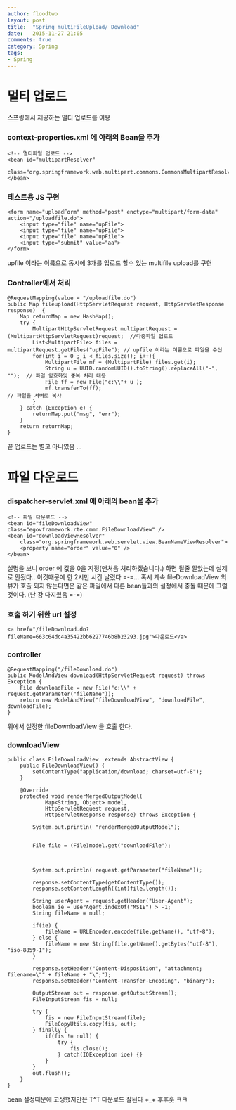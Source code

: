 ```yaml
---
author: floodtwo
layout: post
title:  "Spring multiFileUpload/ Download"
date:   2015-11-27 21:05
comments: true
category: Spring
tags: 
- Spring
---
```




# 멀티 업로드 

스프링에서 제공하는 멀티 업로드를 이용

### context-properties.xml 에 아래의 Bean을 추가 
	<!-- 멀티파일 업로드 -->
	<bean id="multipartResolver"
		class="org.springframework.web.multipart.commons.CommonsMultipartResolver"></bean>
		
### 테스트용 JS 구현 
    <form name="uploadForm" method="post" enctype="multipart/form-data" action="/uploadfile.do">
        <input type="file" name="upFile">
        <input type="file" name="upFile">
        <input type="file" name="upFile">
        <input type="submit" value="aa"> 
    </form>
upfile 이라는 이름으로 동시에 3개를 업로드 할수 있는 multifile upload를 구현 
		
### Controller에서 처리 

	@RequestMapping(value = "/uploadfile.do")
	public Map fileupload(HttpServletRequest request, HttpServletResponse response)  {
		Map returnMap = new HashMap();
		try {
			MultipartHttpServletRequest multipartRequest =  (MultipartHttpServletRequest)request;  //다중파일 업로드
			List<MultipartFile> files = multipartRequest.getFiles("upFile"); // upfile 이라는 이름으로 파일을 수신
			for(int i = 0 ; i < files.size(); i++){
				MultipartFile mf = (MultipartFile) files.get(i);
				String u = UUID.randomUUID().toString().replaceAll("-", "");  // 파일 암호화및 중복 처리 대응 
				File ff = new File("c:\\"+ u );
				mf.transferTo(ff);                                          // 파일을 서버로 복사 
			}
		} catch (Exception e) {
			returnMap.put("msg", "err");
		}
		return returnMap;
	}

끝 업로드는 별고 아니였음 ...

# 파일 다운로드 

### dispatcher-servlet.xml 에 아래의 bean을 추가 

	<!-- 파일 다운로드 -->
	<bean id="fileDownloadView" class="egovframework.rte.cmmn.FileDownloadView" />
	<bean id="downloadViewResolver"
		class="org.springframework.web.servlet.view.BeanNameViewResolver">
		<property name="order" value="0" />
	</bean>

설명을 보니 order 에 값을 0을 지정(맨처음 처리하겠습니다.) 하면 될줄 알았는데
실제로 안됬다.. 이것때문에 한 2시만 시간 날렸다 =-=...
혹시 계속 fileDownloadView 의 뷰가 호출 되지 않는다면은 같은 파일에서 
다른 bean들과의 설정에서 충돌 때문에 그럴것이다. (난 걍 다지웠음 =-=)

### 호출 하기 위한 url 설정 

    <a href="/fileDownload.do?fileName=663c64dc4a35422bb6227746b8b23293.jpg">다운로드</a>

### controller

	@RequestMapping("/fileDownload.do")
	public ModelAndView download(HttpServletRequest request) throws Exception {
		File downloadFile = new File("c:\\" + request.getParameter("fileName"));
		return new ModelAndView("fileDownloadView", "downloadFile", downloadFile);
	}  

위에서 설정한 fileDownloadView 을 호출 한다. 

### downloadView 

    public class FileDownloadView  extends AbstractView {
    	public FileDownloadView() {
    		setContentType("application/download; charset=utf-8");
    	}
    
    	@Override
    	protected void renderMergedOutputModel(
    			Map<String, Object> model,
    			HttpServletRequest request, 
    			HttpServletResponse response) throws Exception {
    		
    		System.out.println( "renderMergedOutputModel");
    		
    		
    		File file = (File)model.get("downloadFile");
    		
    		
    		
    		System.out.println( request.getParameter("fileName"));
    		
    		response.setContentType(getContentType());
    		response.setContentLength((int)file.length());
    		
    		String userAgent = request.getHeader("User-Agent");
    		boolean ie = userAgent.indexOf("MSIE") > -1;
    		String fileName = null;
    		
    		if(ie) {
    			fileName = URLEncoder.encode(file.getName(), "utf-8");
    		} else {
    			fileName = new String(file.getName().getBytes("utf-8"), "iso-8859-1");
    		}
    		
    		response.setHeader("Content-Disposition", "attachment; filename=\"" + fileName + "\";");
    		response.setHeader("Content-Transfer-Encoding", "binary");
    		
    		OutputStream out = response.getOutputStream();
    		FileInputStream fis = null;
    		
    		try {
    			fis = new FileInputStream(file);
    			FileCopyUtils.copy(fis, out);
    		} finally {
    			if(fis != null) {
    				try {
    					fis.close();
    				} catch(IOException ioe) {}
    			}
    		}
    		out.flush();
    	}
    }
    
bean 설정때문에 고생했지만은 T^T 다운로드 잘된다 +_+ 후후훗 ㅋㅋ
